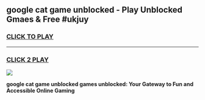
## google cat game unblocked - Play Unblocked Gmaes & Free #ukjuy
<h3>
<a href="https://news.freeplayer.one?title=google_cat_game_unblocked&ref=03M">CLICK TO PLAY</a></h3>
<hr>

<h3>
<a href="https://news.freeplayer.one?title=google_cat_game_unblocked&ref=03M">CLICK 2 PLAY</a>
  
</h3>

<a href="https://news.freeplayer.one?title=google_cat_game_unblocked&ref=03M"><img src="https://clearcache.store/games.png"></a>


**google cat game unblocked games unblocked: Your Gateway to Fun and Accessible Online Gaming**
